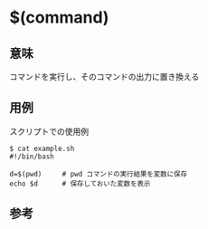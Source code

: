 # $(command)

## 意味

コマンドを実行し、そのコマンドの出力に置き換える


## 用例

スクリプトでの使用例

    $ cat example.sh
    #!/bin/bash

    d=$(pwd)     # pwd コマンドの実行結果を変数に保存
    echo $d      # 保存しておいた変数を表示



## 参考



